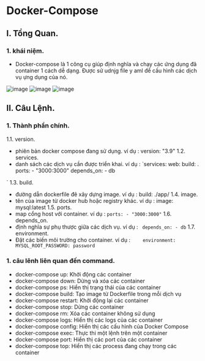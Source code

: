 # Docker-Compose
## I. Tổng Quan.
### 1. khái niệm.
- Docker-compose là 1 công cụ giúp định nghĩa và chạy các ứng dụng đã container 1 cách dễ dạng. Được sử udnjg file y aml để cấu hình các dịch vụ ựng dụng của nó.

![image](https://github.com/user-attachments/assets/cf48b689-83e0-4fc5-b2ee-0f42e3bd05f7)
![image](https://github.com/user-attachments/assets/dccaf9fb-a5af-463d-a447-1b1496782c4b)
![image](https://github.com/user-attachments/assets/adc16467-8c14-4b57-bf86-90ae4f89ebaa)

## II. Câu Lệnh.
### 1. Thành phần chính.

1.1. version.
- phiên bản docker compose đang sử dụng.
  ví dụ : version: "3.9"
1.2. services.
- danh sách các dịch vụ cần được triển khai.
ví dụ :
`services:
  web:
    build: .
    ports:
      - "3000:3000"
    depends_on:
      - db

`
1.3. build.
- đường dẫn dockerfile đê xây dựng image.
  ví dụ : build: ./app/
1.4. image.
- tên của image từ docker hub hoặc registry khác.
  ví dụ :   image: mysql:latest
1.5. ports.
- map cổng host với container.
  ví dụ :
  `ports:
      - "3000:3000"`
1.6. depends_on.
- định nghĩa sự phụ thược giữa các dịch vụ.
ví dụ :
` depends_on:
      - db`
1.7. environment.
- Đặt các biến môi trường cho container.
ví dụ :
`    environment:
      MYSQL_ROOT_PASSWORD: password`
### 1. câu lênh liên quan đến command.
- docker-compose up: Khởi động các container
- docker-compose down: Dừng và xóa các container
- docker-compose ps: Hiển thị trạng thái của các container
- docker-compose build: Tạo image từ Dockerfile trong mỗi dịch vụ
- docker-compose restart: Khởi động lại các container
- docker-compose stop: Dừng các container
- docker-compose rm: Xóa các container không sử dụng
- docker-compose logs: Hiển thị các logs của các container
- docker-compose config: Hiển thị các cấu hình của Docker Compose
- docker-compose exec: Thực thi một lệnh trên một container
- docker-compose port: Hiển thị các port của các container
- docker-compose top: Hiển thị các process đang chạy trong các container
